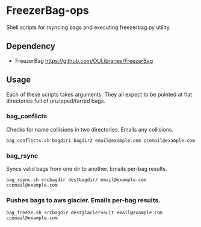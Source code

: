 # FreezerBag-ops
Shell scripts for rsyncing bags and executing freezerbag.py utility.

## Dependency
* FreezerBag
https://github.com/OULibraries/FreezerBag

## Usage
Each of these scripts takes arguments. They all expect to be pointed at flat directories full of unzipped/tarred bags.

### bag_conflicts
Checks for name collisions in two directories. Emails any collisions.

```
bag_conflicts.sh bagdir1 bagdir2 email@example.com ccemail@example.com
```

### bag_rsync
Syncs valid bags from one dir to another. Emails per-bag results.

```
bag_rsync.sh srcbagdir destbagdir/ email@example.com ccemail@example.com
```

### Pushes bags to aws glacier.  Emails per-bag results.
```
bag_freeze.sh srcbagdir destglaciervault email@example.com ccemail@example.com
```
